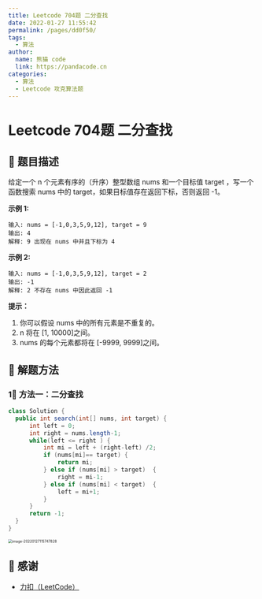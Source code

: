 ```yaml
---
title: Leetcode 704题 二分查找
date: 2022-01-27 11:55:42
permalink: /pages/dd0f50/
tags: 
  - 算法
author: 
  name: 熊猫 code
  link: https://pandacode.cn
categories: 
  - 算法
  - Leetcode 攻克算法题
---
```


# Leetcode 704题 二分查找

## 🌟 题目描述

给定一个 n 个元素有序的（升序）整型数组 nums 和一个目标值 target  ，写一个函数搜索 nums 中的 target，如果目标值存在返回下标，否则返回 -1。

**示例 1:**

```
输入: nums = [-1,0,3,5,9,12], target = 9
输出: 4
解释: 9 出现在 nums 中并且下标为 4
```

**示例 2:**

```
输入: nums = [-1,0,3,5,9,12], target = 2
输出: -1
解释: 2 不存在 nums 中因此返回 -1
```

**提示：**

1. 你可以假设 nums 中的所有元素是不重复的。
2. n 将在 [1, 10000]之间。
3. nums 的每个元素都将在 [-9999, 9999]之间。

## 🐂 解题方法

### 1⃣️ 方法一：二分查找

<code-group>
  <code-block title="JAVA 二分查找" active>

  ```java
class Solution {
    public int search(int[] nums, int target) {
        int left = 0;
        int right = nums.length-1;
        while(left <= right ) {
            int mi = left + (right-left) /2;
            if (nums[mi]== target) {
                return mi;
            } else if (nums[mi] > target)  {
                right = mi-1;
            } else if (nums[mi] < target)  {
                left = mi+1;
            } 
        }
        return -1;
    }
}
  ```

</code-block>
</code-group>

<img src="https://gitee.com/guoshunfa/panda-files/raw/master/blog/202202101646480.png" alt="image-20220127115747828" style="zoom:50%;" />

## 🙏 感谢

- [力扣（LeetCode）](https://leetcode-cn.com/)
